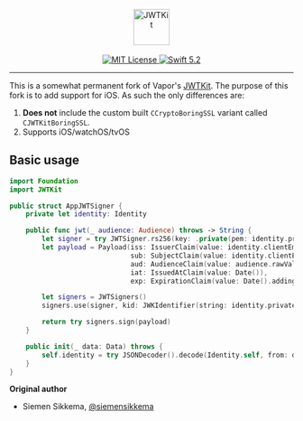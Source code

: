 <p align="center">
    <img 
        src="https://user-images.githubusercontent.com/1342803/59471117-1c77b300-8e08-11e9-838e-441b280855b3.png" 
        height="64" 
        alt="JWTKit"
    >
    <br>
    <br>
    <a href="LICENSE">
        <img src="http://img.shields.io/badge/license-MIT-brightgreen.svg" alt="MIT License">
    </a>
    <a href="https://swift.org">
        <img src="http://img.shields.io/badge/swift-5.2-brightgreen.svg" alt="Swift 5.2">
    </a>
</p>


<hr>

This is a somewhat permanent fork of Vapor's [JWTKit](https://github.com/vapor/jwt-kit). The purpose of this fork is to add support for iOS. As such the only differences are:
1. **Does not** include the custom built `CCryptoBoringSSL` variant called `CJWTKitBoringSSL`. 
2. Supports iOS/watchOS/tvOS

## Basic usage

```swift
import Foundation
import JWTKit

public struct AppJWTSigner {
    private let identity: Identity

    public func jwt(_ audience: Audience) throws -> String {
        let signer = try JWTSigner.rs256(key: .private(pem: identity.privateKey.bytes))
        let payload = Payload(iss: IssuerClaim(value: identity.clientEmail),
                              sub: SubjectClaim(value: identity.clientEmail),
                              aud: AudienceClaim(value: audience.rawValue),
                              iat: IssuedAtClaim(value: Date()),
                              exp: ExpirationClaim(value: Date().addingTimeInterval(3600)))

        let signers = JWTSigners()
        signers.use(signer, kid: JWKIdentifier(string: identity.privateKeyID), isDefault: true)

        return try signers.sign(payload)
    }

    public init(_ data: Data) throws {
        self.identity = try JSONDecoder().decode(Identity.self, from: data)
    }
}
```

**Original author**

- Siemen Sikkema, [@siemensikkema](http://github.com/siemensikkema)  
